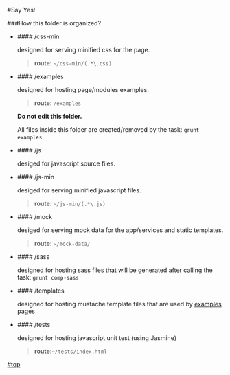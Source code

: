 #<a name="top"></a>Say Yes!

###How this folder is organized?

- ###<a name="css-min"># </a>/css-min
	
	designed for serving minified css for the page.

	> **route**: `~/css-min/(.*\.css)`

- ###<a name="examples"># </a>/examples

	designed for hosting page/modules examples.

	> **route**: `/examples`

	**Do not edit this folder.**

	All files inside this folder are created/removed by the task: `grunt examples`.

- ###<a name="js"># </a>/js

	desiged for javascript source files.


- ###<a name="js-min"># </a>/js-min
	
	desiged for serving minified javascript files.

	> **route**: `~/js-min/(.*\.js)`

- ###<a name="mock"># </a>/mock
	
	desiged for serving mock data for the app/services and static templates.

	> **route**: `~/mock-data/`
	
- ###<a name="sass"># </a>/sass

	designed for hosting sass files that will be generated after calling the task: `grunt comp-sass`

- ###<a name="templates"># </a>/templates

	designed for hosting mustache template files that are used by [examples](#examples) pages

- ###<a name="tests"># </a>/tests

	designed for hosting javascript unit test (using Jasmine)

	> **route**:`~/tests/index.html`

[#top](#top)